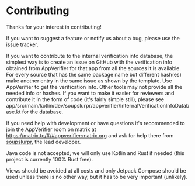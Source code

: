# Contributing

Thanks for your interest in contributing!

If you want to suggest a feature or notify us about a bug, please use the issue tracker.

If you want to contribute to the internal verification info database,
the simplest way is to create an issue on GitHub with the verification info obtained from AppVerifier for that app from all the sources it is available. 
For every source that has the same package name but different hash(es) make another entry in the same issue as shown by the template. Use AppVerifier to get the verification info. 
Other tools may not provide all the needed info or hashes. 
If you want to make it easier for reviewers and contribute
it in the form of code (it's fairly simple still), please see
app/src/main/kotlin/dev/soupslurpr/appverifier/InternalVerificationInfoDatabase.kt for the database.

If you need help with development or have questions it's recommended to join the AppVerifier room on matrix at
https://matrix.to/#/#appverifier:matrix.org and ask for help there from [soupslurpr](https://github.com/soupslurpr),
the lead developer.

Java code is not accepted, we will only use Kotlin and Rust if needed (this project is currently 100% Rust free).

Views should be avoided at all costs and only Jetpack Compose should be used unless there is no other way, but it
has to be very important (unlikely).
